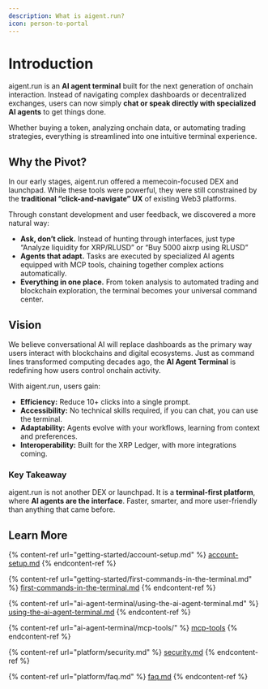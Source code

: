 ```yaml
---
description: What is aigent.run?
icon: person-to-portal
---
```


# Introduction

aigent.run is an **AI agent terminal** built for the next generation of onchain interaction. Instead of navigating complex dashboards or decentralized exchanges, users can now simply **chat or speak directly with specialized AI agents** to get things done.

Whether buying a token, analyzing onchain data, or automating trading strategies, everything is streamlined into one intuitive terminal experience.

## Why the Pivot?

In our early stages, aigent.run offered a memecoin-focused DEX and launchpad. While these tools were powerful, they were still constrained by the **traditional “click-and-navigate” UX** of existing Web3 platforms.

Through constant development and user feedback, we discovered a more natural way:

* **Ask, don’t click.** Instead of hunting through interfaces, just type “Analyze liquidity for XRP/RLUSD” or “Buy 5000 aixrp using RLUSD”
* **Agents that adapt.** Tasks are executed by specialized AI agents equipped with MCP tools, chaining together complex actions automatically.
* **Everything in one place.** From token analysis to automated trading and blockchain exploration, the terminal becomes your universal command center.

## Vision

We believe conversational AI will replace dashboards as the primary way users interact with blockchains and digital ecosystems. Just as command lines transformed computing decades ago, the **AI Agent Terminal** is redefining how users control onchain activity.

With aigent.run, users gain:

* **Efficiency:** Reduce 10+ clicks into a single prompt.
* **Accessibility:** No technical skills required, if you can chat, you can use the terminal.
* **Adaptability:** Agents evolve with your workflows, learning from context and preferences.
* **Interoperability:** Built for the XRP Ledger, with more integrations coming.

### **Key Takeaway**

aigent.run is not another DEX or launchpad. It is a **terminal-first platform**, where **AI agents are the interface**. Faster, smarter, and more user-friendly than anything that came before.

## Learn More

{% content-ref url="getting-started/account-setup.md" %}
[account-setup.md](getting-started/account-setup.md)
{% endcontent-ref %}

{% content-ref url="getting-started/first-commands-in-the-terminal.md" %}
[first-commands-in-the-terminal.md](getting-started/first-commands-in-the-terminal.md)
{% endcontent-ref %}

{% content-ref url="ai-agent-terminal/using-the-ai-agent-terminal.md" %}
[using-the-ai-agent-terminal.md](ai-agent-terminal/using-the-ai-agent-terminal.md)
{% endcontent-ref %}

{% content-ref url="ai-agent-terminal/mcp-tools/" %}
[mcp-tools](ai-agent-terminal/mcp-tools/)
{% endcontent-ref %}

{% content-ref url="platform/security.md" %}
[security.md](platform/security.md)
{% endcontent-ref %}

{% content-ref url="platform/faq.md" %}
[faq.md](platform/faq.md)
{% endcontent-ref %}
